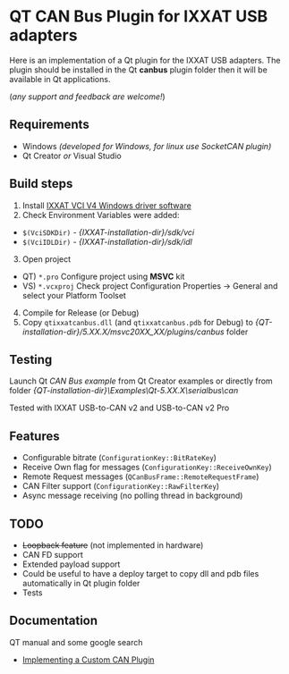 # QT CAN Bus Plugin for IXXAT USB adapters

Here is an implementation of a Qt plugin for the IXXAT USB adapters.
The plugin should be installed in the Qt **canbus** plugin folder then it will be
available in Qt applications.

(*any support and feedback are welcome!*)

## Requirements

- Windows *(developed for Windows, for linux use SocketCAN plugin)*
- Qt Creator *or* Visual Studio

## Build steps

1. Install [IXXAT VCI V4 Windows driver software](https://www.ixxat.com/technical-support/support/windows-driver-software)
2. Check Environment Variables were added:
 - `$(VciSDKDir)` - *{IXXAT-installation-dir}/sdk/vci*
 - `$(VciIDLDir)` - *{IXXAT-installation-dir}/sdk/idl*
3. Open project
 - QT) `*.pro` Configure project using **MSVC** kit
 - VS) `*.vcxproj`  Check project Configuration Properties -> General and select your Platform Toolset
4. Compile for Release (or Debug)
5. Copy `qtixxatcanbus.dll` (and `qtixxatcanbus.pdb` for Debug) to *{QT-installation-dir}/5.XX.X/msvc20XX_XX/plugins/canbus* folder

## Testing

Launch Qt *CAN Bus example* from Qt Creator examples or directly from folder *{QT-installation-dir}\Examples\Qt-5.XX.X\serialbus\can*

Tested with IXXAT USB-to-CAN v2 and USB-to-CAN v2 Pro

## Features

- Configurable bitrate (`ConfigurationKey::BitRateKey`)
- Receive Own flag for messages (`ConfigurationKey::ReceiveOwnKey`)
- Remote Request messages (`QCanBusFrame::RemoteRequestFrame`)
- CAN Filter support (`ConfigurationKey::RawFilterKey`)
- Async message receiving (no polling thread in background)

## TODO 

- ~~Loopback feature~~ (not implemented in hardware)
- CAN FD support
- Extended payload support
- Could be useful to have a deploy target to copy dll and pdb files automatically in Qt plugin folder
- Tests

## Documentation

QT manual and some google search

- [Implementing a Custom CAN Plugin](https://doc.qt.io/qt-5/qtcanbus-backends.html)
